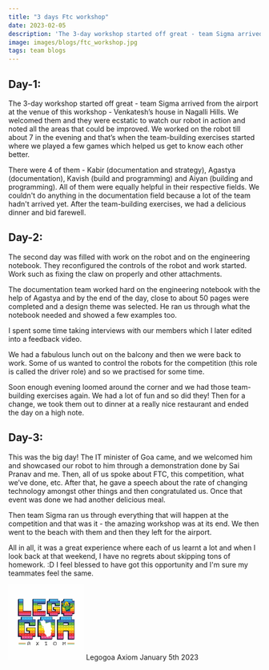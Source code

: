```yaml
---
title: "3 days Ftc workshop"
date: 2023-02-05
description: 'The 3-day workshop started off great - team Sigma arrived from the airport at the venue of this workshop...'
image: images/blogs/ftc_workshop.jpg
tags: team blogs
---
```


## Day-1:
The 3-day workshop started off great - team Sigma arrived from the airport at the venue of this workshop - Venkatesh’s house in Nagalli Hills. We welcomed them and they were ecstatic to watch our robot in action and noted all the areas that could be improved. We worked on the robot till about 7 in the evening and that’s when the team-building exercises started where we played a few games which helped us get to know each other better. 

There were 4 of them - Kabir (documentation and strategy), Agastya (documentation), Kavish (build and programming) and Aiyan (building and programming). All of them were equally helpful in their respective fields. We couldn't do anything in the documentation field because a lot of the team hadn't arrived yet. After the team-building exercises, we had a delicious dinner and bid farewell.

## Day-2:

The second day was filled with work on the robot and on the engineering notebook. They reconfigured the controls of the robot and work started. Work such as fixing the claw on properly and other attachments. 

The documentation team worked hard on the engineering notebook with the help of Agastya and by the end of the day, close to about 50 pages were completed and a design theme was selected. He ran us through what the notebook needed and showed a few examples too.

I spent some time taking interviews with our members which I later edited into a feedback video.

We had a fabulous lunch out on the balcony and then we were back to work. Some of us wanted to control the robots for the competition (this role is called the driver role) and so we practised for some time.

Soon enough evening loomed around the corner and we had those team-building exercises again. We had a lot of fun and so did they! Then for a change, we took them out to dinner at a really nice restaurant and ended the day on a high note.

## Day-3:

This was the big day! The IT minister of Goa came, and we welcomed him and showcased our robot to him through a demonstration done by Sai Pranav and me. Then, all of us spoke about FTC, this competition, what we’ve done, etc. After that, he gave a speech about the rate of changing technology amongst other things and then congratulated us. Once that event was done we had another delicious meal.

Then team Sigma ran us through everything that will happen at the competition and that was it - the amazing workshop was at its end. We then went to the beach with them and then they left for the airport.

All in all, it was a great experience where each of us learnt a lot and when I look back at that weekend, I have no regrets about skipping tons of homework. :D
I feel blessed to have got this opportunity and I'm sure my teammates feel the same.


<div class="author">
<img width="30%" class="author-image" src="/images/logo.png"/>
  <span class="author-name">Legogoa Axiom</span>
  <span class="author-divider"></span>
  <span class="author-date">January 5th 2023</span>
</div>
